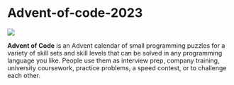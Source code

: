 # Advent-of-code-2023

![](https://img.shields.io/badge/2023%20⭐-6-yellow)

**Advent of Code** is an Advent calendar of small programming puzzles for a variety of skill sets and skill levels that can be solved in any programming language you like. People use them as interview prep, company training, university coursework, practice problems, a speed contest, or to challenge each other.
